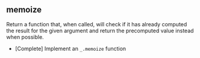 ## memoize
Return a function that, when called, will check if it has
already computed the result for the given argument and return the precomputed  value instead when possible.

* [Complete] Implement an `_.memoize` function
